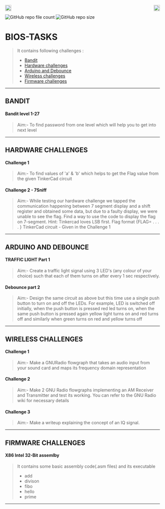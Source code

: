 
<bios href=""><img src="https://img.shields.io/badge/bi0s-Hardware-lightgrey?color=lightgrey&style=plastic" align="left" height="20"></bios>
<neri href="https://bi0s.in/"><img src="https://img.shields.io/badge/author-NARIKODAN%20HRIDUL-red?color=9cf&style=plastic" align="right" height="20"></neri>

<br>

![GitHub repo file count](https://img.shields.io/github/directory-file-count/NARIKODANHRIDUL/BIOS-TASKS?color=brightgreen&label=files%20in%20main%20branch&style=plastic)  ![GitHub repo size](https://img.shields.io/github/repo-size/NARIKODANHRIDUL/BIOS-TASKS?color=G&style=plastic) 



# BIOS-TASKS
> It contains following challenges :
> -  [Bandit](https://github.com/NARIKODANHRIDUL/BIOS-TASKS#bandit)
> -  [Hardware challenges](https://github.com/NARIKODANHRIDUL/BIOS-TASKS#hardware-challenges)
> -  [Arduino and Debounce](https://github.com/NARIKODANHRIDUL/BIOS-TASKS#Arduino-and-Debounce)
> -  [Wireless challenges](https://github.com/NARIKODANHRIDUL/BIOS-TASKS#Wireless-challenges)
> -  [Firmware challenges](https://github.com/NARIKODANHRIDUL/BIOS-TASKS#Firmware-challenges)


***

## BANDIT
#### Bandit level 1-27
> Aim:- To find password from one level which will help you to get into next level
    
***

## HARDWARE CHALLENGES

#### Challenge 1
> Aim:- To find values of 'a' & 'b' which helps to get the Flag value from the given 
    TinkerCad circuit

#### Challenge 2 - 7Sniff
> Aim:- While testing our hardware challenge we tapped the communication happening between 7
    segment display and a shift register and obtained some data, but due to a faulty display, we
    were unable to see the flag. Find a way to use the code to display the flag on 7-segment.
    Hint: Tinkercad loves LSB first. Flag format {FLAG= . . . . } TinkerCad circuit - Given in
    the Challenge 1
***

## ARDUINO AND DEBOUNCE
#### TRAFFIC LIGHT Part 1
> Aim:-
   Create a traffic light signal using 3 LED's (any colour of your choice) such that each of them turns on after every 1 sec respectively.
   
#### Debounce part 2
> Aim:-
    Design the same circuit as above but this time use a single push button to turn on and off the LEDs. For example, LED is switched off initially, when the push button is pressed red led turns on, when the same push button is pressed again yellow light turns on and red turns off and similarly when green turns on red and yellow turns off

***

## WIRELESS CHALLENGES
#### Challenge 1
> Aim:- 
Make a GNURadio flowgraph that takes an audio input from your sound card and maps its frequency domain representation

#### Challenge 2
> Aim:- 
Make 2 GNU Radio flowgraphs implementing an AM Receiver and Transmitter and test its working. You can refer to the GNU Radio wiki for necessary details

#### Challenge 3
> Aim:-
Make a writeup explaining the concept of an IQ signal.

***

## FIRMWARE CHALLENGES
#### X86 Intel 32-Bit assemlby
> It contains some basic assembly code(.asm files) and its executable
> - add
> - divison
> - fibo
> - hello
> - prime

***
